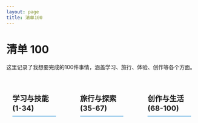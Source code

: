 ```yaml
---
layout: page
title: 清单100
---
```


<div class="list100-page">

# 清单 100

这里记录了我想要完成的100件事情，涵盖学习、旅行、体验、创作等各个方面。

<div class="three-column-layout">

<div class="column">

## 学习与技能 (1-34)

<List100Item item-id="zh-1" item-text="✅ 学会使用 VitePress 搭建博客" language="zh" />
<List100Item item-id="zh-2" item-text="🔄 掌握 TypeScript 高级特性" language="zh" />
<List100Item item-id="zh-3" item-text="📝 学习 Rust 编程语言" language="zh" />
<List100Item item-id="zh-4" item-text="📝 深入学习机器学习算法" language="zh" />
<List100Item item-id="zh-5" item-text="📝 掌握 Docker 和 Kubernetes" language="zh" />
<List100Item item-id="zh-6" item-text="📝 学会弹吉他" language="zh" />
<List100Item item-id="zh-7" item-text="📝 提升英语口语水平" language="zh" />
<List100Item item-id="zh-8" item-text="📝 学习摄影技巧" language="zh" />
<List100Item item-id="zh-9" item-text="📝 掌握数据可视化" language="zh" />
<List100Item item-id="zh-10" item-text="📝 学习UI/UX设计" language="zh" />
<List100Item item-id="zh-11" item-text="📝 深入理解计算机网络" language="zh" />
<List100Item item-id="zh-12" item-text="📝 学习区块链技术" language="zh" />
<List100Item item-id="zh-13" item-text="📝 掌握云计算平台" language="zh" />
<List100Item item-id="zh-14" item-text="📝 学习产品管理" language="zh" />
<List100Item item-id="zh-15" item-text="📝 提升写作能力" language="zh" />
<List100Item item-id="zh-16" item-text="📝 学习心理学基础" language="zh" />
<List100Item item-id="zh-17" item-text="📝 掌握投资理财" language="zh" />
<List100Item item-id="zh-18" item-text="📝 学习烹饪技能" language="zh" />
<List100Item item-id="zh-19" item-text="📝 提升演讲能力" language="zh" />
<List100Item item-id="zh-20" item-text="📝 学习项目管理" language="zh" />
<List100Item item-id="zh-21" item-text="📝 掌握数据分析" language="zh" />
<List100Item item-id="zh-22" item-text="📝 学习游戏开发" language="zh" />
<List100Item item-id="zh-23" item-text="📝 提升设计思维" language="zh" />
<List100Item item-id="zh-24" item-text="📝 学习营销策略" language="zh" />
<List100Item item-id="zh-25" item-text="📝 掌握时间管理" language="zh" />
<List100Item item-id="zh-26" item-text="📝 学会冥想" language="zh" />
<List100Item item-id="zh-27" item-text="📝 养成早起习惯" language="zh" />
<List100Item item-id="zh-28" item-text="📝 学会理财投资" language="zh" />
<List100Item item-id="zh-29" item-text="📝 提升情商" language="zh" />
<List100Item item-id="zh-30" item-text="📝 培养兴趣爱好" language="zh" />
<List100Item item-id="zh-31" item-text="📝 改善睡眠质量" language="zh" />
<List100Item item-id="zh-32" item-text="📝 学会放松减压" language="zh" />
<List100Item item-id="zh-33" item-text="📝 提升专注力" language="zh" />
<List100Item item-id="zh-34" item-text="📝 建立价值观" language="zh" />

</div>

<div class="column">

## 旅行与探索 (35-67)

<List100Item item-id="zh-35" item-text="📝 去日本看樱花" language="zh" />
<List100Item item-id="zh-36" item-text="📝 徒步长城" language="zh" />
<List100Item item-id="zh-37" item-text="📝 游览欧洲古城" language="zh" />
<List100Item item-id="zh-38" item-text="📝 体验极光" language="zh" />
<List100Item item-id="zh-39" item-text="📝 潜水看珊瑚礁" language="zh" />
<List100Item item-id="zh-40" item-text="📝 登山看日出" language="zh" />
<List100Item item-id="zh-41" item-text="📝 沙漠露营" language="zh" />
<List100Item item-id="zh-42" item-text="📝 雨林探险" language="zh" />
<List100Item item-id="zh-43" item-text="📝 古镇慢游" language="zh" />
<List100Item item-id="zh-44" item-text="📝 海岛度假" language="zh" />
<List100Item item-id="zh-45" item-text="📝 博物馆之旅" language="zh" />
<List100Item item-id="zh-46" item-text="📝 美食探索" language="zh" />
<List100Item item-id="zh-47" item-text="📝 文化体验" language="zh" />
<List100Item item-id="zh-48" item-text="📝 自然摄影" language="zh" />
<List100Item item-id="zh-49" item-text="📝 历史遗迹" language="zh" />
<List100Item item-id="zh-50" item-text="📝 温泉体验" language="zh" />
<List100Item item-id="zh-51" item-text="📝 滑雪运动" language="zh" />
<List100Item item-id="zh-52" item-text="📝 帆船航行" language="zh" />
<List100Item item-id="zh-53" item-text="📝 热气球飞行" language="zh" />
<List100Item item-id="zh-54" item-text="📝 野生动物观察" language="zh" />
<List100Item item-id="zh-55" item-text="📝 星空观测" language="zh" />
<List100Item item-id="zh-56" item-text="📝 瀑布探访" language="zh" />
<List100Item item-id="zh-57" item-text="📝 洞穴探险" language="zh" />
<List100Item item-id="zh-58" item-text="📝 民俗体验" language="zh" />
<List100Item item-id="zh-59" item-text="📝 节庆参与" language="zh" />
<List100Item item-id="zh-60" item-text="📝 跑完马拉松" language="zh" />
<List100Item item-id="zh-61" item-text="📝 坚持健身一年" language="zh" />
<List100Item item-id="zh-62" item-text="📝 建立人脉网络" language="zh" />
<List100Item item-id="zh-63" item-text="📝 建立良好关系" language="zh" />
<List100Item item-id="zh-64" item-text="📝 提升生活品质" language="zh" />
<List100Item item-id="zh-65" item-text="📝 培养感恩心态" language="zh" />
<List100Item item-id="zh-66" item-text="📝 学会独处" language="zh" />
<List100Item item-id="zh-67" item-text="📝 培养耐心" language="zh" />

</div>

<div class="column">

## 创作与生活 (68-100)

<List100Item item-id="zh-68" item-text="📝 写一本技术书籍" language="zh" />
<List100Item item-id="zh-69" item-text="📝 制作在线课程" language="zh" />
<List100Item item-id="zh-70" item-text="📝 开源一个有用的项目" language="zh" />
<List100Item item-id="zh-71" item-text="📝 录制技术播客" language="zh" />
<List100Item item-id="zh-72" item-text="📝 举办技术分享会" language="zh" />
<List100Item item-id="zh-73" item-text="📝 写100篇博客文章" language="zh" />
<List100Item item-id="zh-74" item-text="📝 制作短视频教程" language="zh" />
<List100Item item-id="zh-75" item-text="📝 参与开源贡献" language="zh" />
<List100Item item-id="zh-76" item-text="📝 设计一个产品" language="zh" />
<List100Item item-id="zh-77" item-text="📝 创建艺术作品" language="zh" />
<List100Item item-id="zh-78" item-text="📝 写诗集" language="zh" />
<List100Item item-id="zh-79" item-text="📝 制作音乐" language="zh" />
<List100Item item-id="zh-80" item-text="📝 拍摄纪录片" language="zh" />
<List100Item item-id="zh-81" item-text="📝 设计游戏" language="zh" />
<List100Item item-id="zh-82" item-text="📝 创建在线社区" language="zh" />
<List100Item item-id="zh-83" item-text="📝 举办工作坊" language="zh" />
<List100Item item-id="zh-84" item-text="📝 指导新人" language="zh" />
<List100Item item-id="zh-85" item-text="📝 参与志愿服务" language="zh" />
<List100Item item-id="zh-86" item-text="📝 组织读书会" language="zh" />
<List100Item item-id="zh-87" item-text="📝 创建学习小组" language="zh" />
<List100Item item-id="zh-88" item-text="📝 分享生活经验" language="zh" />
<List100Item item-id="zh-89" item-text="📝 记录成长历程" language="zh" />
<List100Item item-id="zh-90" item-text="📝 传播正能量" language="zh" />
<List100Item item-id="zh-91" item-text="📝 帮助他人成长" language="zh" />
<List100Item item-id="zh-92" item-text="📝 建立个人品牌" language="zh" />
<List100Item item-id="zh-93" item-text="📝 学会倾听" language="zh" />
<List100Item item-id="zh-94" item-text="📝 提升同理心" language="zh" />
<List100Item item-id="zh-95" item-text="📝 建立自信" language="zh" />
<List100Item item-id="zh-96" item-text="📝 学会说不" language="zh" />
<List100Item item-id="zh-97" item-text="📝 培养好奇心" language="zh" />
<List100Item item-id="zh-98" item-text="📝 保持学习热情" language="zh" />
<List100Item item-id="zh-99" item-text="📝 享受当下" language="zh" />
<List100Item item-id="zh-100" item-text="📝 成为更好的自己" language="zh" />

</div>

</div>

</div>

<style>
.three-column-layout {
  display: grid;
  grid-template-columns: 1fr 1fr 1fr;
  gap: 2rem;
  margin: 2rem 0;
}

.column {
  padding: 0 1rem;
}

.column h2 {
  font-size: 1.2rem;
  margin-bottom: 1rem;
  color: var(--vp-c-text-1);
  border-bottom: 2px solid #3498db;
  padding-bottom: 0.5rem;
}

.column ol {
  padding-left: 1.2rem;
}

.column li {
  margin-bottom: 0.3rem;
  font-size: 0.9rem;
  line-height: 1.4;
}

@media (max-width: 768px) {
  .three-column-layout {
    grid-template-columns: 1fr;
    gap: 1rem;
  }
  
  .column {
    padding: 0;
  }
}
</style>